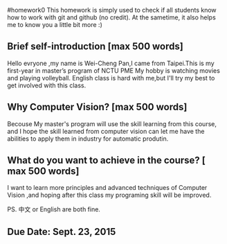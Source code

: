 #homework0
This homework is simply used to check if all students know how to work with git and github (no credit).
At the sametime, it also helps me to know you a little bit more :)

## Brief self-introduction [max 500 words]
Hello evryone ,my name is Wei-Cheng Pan,I came from Taipei.This is my first-year in master’s program  of NCTU PME
My hobby is watching movies and playing volleyball.
English class is hard with me,but I'll try my best to get involved with this class.

## Why Computer Vision? [max 500 words]
Becouse My master's program will use the skill learning from this course,
and I hope the skill learned from computer vision can let me have the abilities 
to apply them in industry for automatic produtin.

## What do you want to achieve in the course? [ max 500 words]
I want to learn more principles and advanced techniques of Computer Vision
,and hoping after this class  my programing skill will be improved.

PS. 中文 or English are both fine.

## Due Date: Sept. 23, 2015
